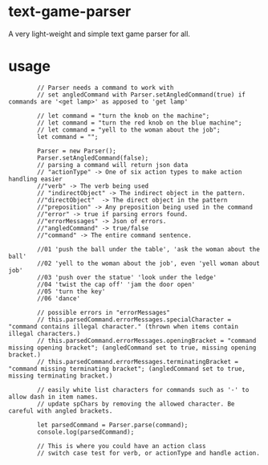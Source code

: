 # text-game-parser
A very light-weight and simple text game parser for all.
# usage

			// Parser needs a command to work with
			// set angledCommand with Parser.setAngledCommand(true) if commands are '<get lamp>' as apposed to 'get lamp'

			// let command = "turn the knob on the machine";
			// let command = "turn the red knob on the blue machine";
			// let command = "yell to the woman about the job";
			let command = "";

			Parser = new Parser();
			Parser.setAngledCommand(false);
			// parsing a command will return json data
			// "actionType" -> One of six action types to make action handling easier
			//"verb" -> The verb being used
			// "indirectObject" -> The indirect object in the pattern.
			//"directObject"  -> The direct object in the pattern
			//"preposition" -> Any preposition being used in the command
			//"error" -> true if parsing errors found.
			//"errorMessages" -> Json of errors.
			//"angledCommand" -> true/false
			//"command" -> The entire command sentence.

			//01 'push the ball under the table', 'ask the woman about the ball'
			//02 'yell to the woman about the job', even 'yell woman about job'
			//03 'push over the statue' 'look under the ledge'
			//04 'twist the cap off' 'jam the door open' 
			//05 'turn the key'
			//06 'dance'

			// possible errors in "errorMessages"
			// this.parsedCommand.errorMessages.specialCharacter = "command contains illegal character." (thrown when items contain illegal characters.)
			// this.parsedCommand.errorMessages.openingBracket = "command missing opening bracket"; (angledCommand set to true, missing opening bracket.)
			// this.parsedCommand.errorMessages.terminatingBracket = "command missing terminating bracket"; (angledCommand set to true, missing terminating bracket.)

			// easily white list characters for commands such as '-' to allow dash in item names.
			// update spChars by removing the allowed character. Be careful with angled brackets.

			let parsedCommand = Parser.parse(command);
			console.log(parsedCommand);

			// This is where you could have an action class
			// switch case test for verb, or actionType and handle action.
